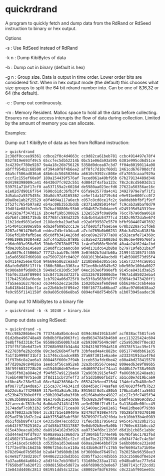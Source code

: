 # quickrdrand
A program to quickly fetch and dump data from the RdRand or RdSeed instruction to binary or hex output.

Options

  -s    : Use RdSeed instead of RdRand
  
  -k n  : Dump <n> KibiBytes of data
  
  -b    : Dump out in binary (default is hex)

  -g n  : Group size. Data is output in time order. 
          Lower order bits are considered first.
          When in hex output mode (the default) this 
          chooses what size groups to split the 64 bit rdrand number into.
          Can be one of 8,16,32 or 64 (the default).
  
  -c    : Dump out continuously.
  
  -m    : Memory Resident. Malloc space to hold all the data before collecting.
          Ensures no disc access interupts the flow of data during collection.
          Limited by the amount of memory you can allocate.
  
Examples:

Dump out 1 KibiByte of data as hex from RdRand instruction:

```
> quickrdrand
2c38df0ccee99361 cdbce2f0c4d4663c cc9d82ca61beb781 ccbc4914497e78f4
852f819e693f49c5 65ccfec5db52214b 0bc51e06da93a595 6301e995cd6d51ce
3c4239cf780e9287 9a4a18c26b756126 5358d0dcea87c3d7 ff04e80190114a98
abfff954b2c68500 ef394a9f8f4b6ee2 aff8fc7d10cf60d1 2461cd676700dcfd
46a5cf506ad836a6 48b6c4c50450266a a6610c9392cc808e dfa7053caaaf929a
cccf2c155ef60a9f 189a154439f576af 7eced061a49bf95b 67b279134489d346
0d4198398009ca41 46430d7fc922c551 4d0842f4afba123c 78c2c8cd5603d3c1
539751a71bf17cf0 aa537159a2c6028d de5980aa023ecfd6 27622a50356ae16c
e1e02d7d9016f764 7690c61dc36fb3f4 65fa9e3577da4c41 34927979e7af71f1
3d5aba2a5575455c 30a8dc97a8165362 ce5ef1da14719c64 e9e91be600fcc0f2
d0a8be1ab2f25529 e8f4dd4a117a6ecb c057c8cd8ce1fc2c 9a0debbbfbf1f9cf
2f52fc7654b97a82 e54ac08b3553bddb c8371a02850144ef fc9cab3a8baf0d79
19d8f4e68fb7ede3 7b2baf08806c93b0 e984b57e2b0daee5 d249195d543319ee
464193a7f347d116 1bc4ef19b5300826 132e5529fc0a89da 76cc7b7a0daa0618
db7b6fc3081715db 017765fc584d2325 4db4b44ab5477fcd 2182c9572da5e674
11b21ded9831a9ed 2188edcba19ad3a8 c92a0f99587e5570 bfbf984407407692
5454041ca80e58ba eda2ef609b2cc13e 51fde01f1f6ae5ae 678b3228a751fdeb
8207af961476d9a8 eddea7d3efb3daa8 a7cfd765b0b66231 85dc3d32da818f5b
786efd10bfafb5ae d6c0dfb3414e26bd e6ce69a297977a08 e592acafe714360c
499b198619284e82 adfc44a2bbc8f80b cc0a5e272360036d 0c06c6e4095766fa
c96de003a950a5b5 70b0e97678b85758 1c4cd9d960c5bb96 40a4a24f62d4a1bd
fd0e30b5ba145e80 2590dfc1caa0c6b0 9d4d131dc642b8b8 b279719feb31ba3f
a8a5679c4f5066b7 77712cbab70cf699 3e0f662b7ddfb60a 2199f4110573f455
1a5a665687d66988 ea7509728fc0402f 0881013b648acbd8 f14b5980573d95f4
6d4114e25e6e7b58 94669e5862ceaad7 1210b8ebe3055ce5 51e5733744ca6951
68afe0d505f17ffb f360c500ac3363ca 571ee60cb8545e52 b0e569e100da0027
9c900ab0f9d80b1b 5949a5c820d5c30f 04ec263e6f990efb 9145ce8431d3a625
f5bf0c33a8f89904 53c8471363d722fb d313267810000d5e f967a1d85023eba4
117b425168af6ede 1cb7924a06d725f8 be53f8a5630fd77f 83694c9473420ff1
7fa5aea162c78ce3 c6344652ec21e3b6 15020b2eafe0d9e8 6bb6246c3c6b4e6a
3a8418b441bbcf1a ac22b6b3e3f094e2 f00f16773a66bad7 a36ac97d6b638aa2
fe9c955f1141158f de9a605c086e8ba5 0894ef48d754b67b a1b073945aadec36
```

Dump out 10 MibiBytes to a binary file

```
> quickrdrand -b -k 10240 > binary.bin
```

Dump out data using RdSeed:

```
> quickrdrand -s
78cc98b286b6ec76 77374a0a8b4c4ea3 0394c86d191b3a9f acf038acf581fce5
01d2dbe496748a49 8db8b3f8a9063fc1 ded96347845b46b0 acc113225424c604
3e8bff6d3318cf5e 95588dd5600b7a18 e2b930875649c98f c25a9530d7f0ec83
173ff5f10e6d72e9 37268b998fb34a84 320431987994a518 d9378f51ac39e1f5
422783bfe2b2cdde 89c3ed266b4f7ef0 33bfeed4a4c882bc 88517740dbb61e35
7a1f1b9998f31bf3 1c1746ccbadce885 27a68f3011e6aa6e a23324191daa476d
f1f97b6c8a2ae6a3 808445f600c7f94b 1cceb53afdc6be42 e80a4bd278415578
af7d20a28c84026a 1eedcaf56ca952eb 32a3bc05567ceee2 809eed63e9f886b5
36f59f6032728b20 ed154046de07e6ee e04609741ef74aa1 0d40b17e738a9045
78a95fb02a884e2d f94fd57a91219a60 72a903b1915ef4d7 fa866bb16248aeb1
7cebb498f9751ed0 3f8d111cb73feff3 af51d3b066fbd2fc ab1cd0e7d19bca69
bf8bc45c238e52a8 08cc544236364c7c 055242b9eed715d4 134defa7b488c0e7
af08771f2a4d8a57 155ca37c746341cd 6b84d58c774aafe0 8d70683ff4fb7b23
6b22dc6af7429869 317be93a8da9c30a 891563f0d4cd80b5 170ba3a04faa5653
e523b4793b0e0ff0 c30b20945aba3f8b e61f64babbc49827 a1c27c3fc7485f34
63863bb8881aacd8 91e376d615e1c8a6 fbc692639f490256 ba8f4ac8969cd853
32faeecdc7813c94 6a0dab74143f4193 ae3e0206f7fd5f1a 9a1184d8e00fcc49
3174adaf7c8b31b2 9d5dfc96171cea08 915400ac29e82e61 f4a82dbee8f793b9
b0c9f9032a36f064 3cc817b1e109404e 824793f9198e7475 70528bf870370198
025ad79b18d7c2e4 44b3755403abf50f 5870997f7a92f0da bcb10bb33b4e0983
d651fd6b89f471c4 64335d047eccdd33 71fe6cbb179564c2 945c4578320b2751
eb643f977625162a a74d58b378317887 9e0db92b8ee9a00b ff760ec633b6ccb2
015e439eaca02db2 da89164162d3d926 aa07334f6bc11b3f d6d1b1cb85c1ab0c
cbd444ed79fdf937 9598a9aa1c960d7a 2f3904bbf374e49b 0679bfa6c1782f6d
614502f374a4e079 5c106bbb261cf2cf d1bd7bc212782030 a9d34f74e7c4e3bf
c2c5416ce5c6d01b cd535ba1d53e6aa8 660aa28464bbd729 5e6bb0b0ce232e9d
f17f2e4f8c16d25b 9096f25dc4ce110a 6143bb9c8ffc1765 9ef6694a7a71b95e
b782d94e07b5058d b2a84f3d980db1b6 bf36008ed76497e1 7b20258e96358ee3
6c4e92f738d210cf 044862212dad3b51 d305ffa2cc4d5b55 353c25586df0e524
fa37aa66d4a604c2 a3d3f4c7eb3f6bf1 f31d80e233aa1741 e948ba0fac777e54
f7658bdf7a620f21 c09d8156be5d872a e66fd890cb3e0e67 15887141cf22cdd1
13e843d4408c2813 081951dd54c122ac c80002ef8df6394c c0c22a5f901ee03c
```
